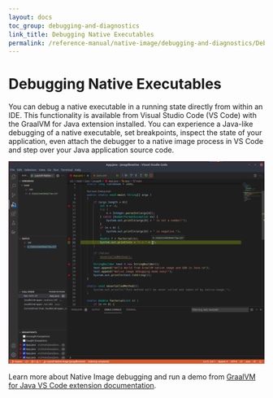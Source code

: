 ```yaml
---
layout: docs
toc_group: debugging-and-diagnostics
link_title: Debugging Native Executables
permalink: /reference-manual/native-image/debugging-and-diagnostics/Debugging/
---
```


# Debugging Native Executables

You can debug a native executable in a running state directly from within an IDE. 
This functionality is available from Visual Studio Code (VS Code) with the GraalVM for Java extension installed.
You can experience a Java-like debugging of a native executable, set breakpoints, inspect the state of your application, even attach the debugger to a native image process in VS Code and step over your Java application source code.

![Native Image Debugging in VS Code](guides/img/debugging_ni_vscode.png)

Learn more about Native Image debugging and run a demo from [GraalVM for Java VS Code extension documentation](../../tools/vscode/graalvm/native-image-debugging.md).
